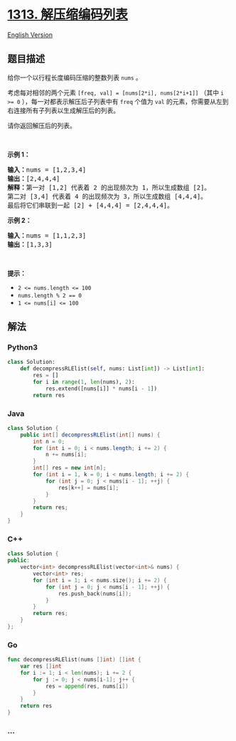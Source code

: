 # [1313. 解压缩编码列表](https://leetcode-cn.com/problems/decompress-run-length-encoded-list)

[English Version](/solution/1300-1399/1313.Decompress%20Run-Length%20Encoded%20List/README_EN.md)

## 题目描述

<!-- 这里写题目描述 -->

<p>给你一个以行程长度编码压缩的整数列表 <code>nums</code> 。</p>

<p>考虑每对相邻的两个元素 <code>[freq, val] = [nums[2*i], nums[2*i+1]]</code> （其中 <code>i >= 0</code> ），每一对都表示解压后子列表中有 <code>freq</code> 个值为 <code>val</code> 的元素，你需要从左到右连接所有子列表以生成解压后的列表。</p>

<p>请你返回解压后的列表。</p>

<p> </p>

<p><strong>示例 1：</strong></p>

<pre>
<strong>输入：</strong>nums = [1,2,3,4]
<strong>输出：</strong>[2,4,4,4]
<strong>解释：</strong>第一对 [1,2] 代表着 2 的出现频次为 1，所以生成数组 [2]。
第二对 [3,4] 代表着 4 的出现频次为 3，所以生成数组 [4,4,4]。
最后将它们串联到一起 [2] + [4,4,4] = [2,4,4,4]。</pre>

<p><strong>示例 2：</strong></p>

<pre>
<strong>输入：</strong>nums = [1,1,2,3]
<strong>输出：</strong>[1,3,3]
</pre>

<p> </p>

<p><strong>提示：</strong></p>

<ul>
	<li><code>2 <= nums.length <= 100</code></li>
	<li><code>nums.length % 2 == 0</code></li>
	<li><code>1 <= nums[i] <= 100</code></li>
</ul>


## 解法

<!-- 这里可写通用的实现逻辑 -->

<!-- tabs:start -->

### **Python3**

<!-- 这里可写当前语言的特殊实现逻辑 -->

```python
class Solution:
    def decompressRLElist(self, nums: List[int]) -> List[int]:
        res = []
        for i in range(1, len(nums), 2):
            res.extend([nums[i]] * nums[i - 1])
        return res
```

### **Java**

<!-- 这里可写当前语言的特殊实现逻辑 -->

```java
class Solution {
    public int[] decompressRLElist(int[] nums) {
        int n = 0;
        for (int i = 0; i < nums.length; i += 2) {
            n += nums[i];
        }
        int[] res = new int[n];
        for (int i = 1, k = 0; i < nums.length; i += 2) {
            for (int j = 0; j < nums[i - 1]; ++j) {
                res[k++] = nums[i];
            }
        }
        return res;
    }
}
```

### **C++**

```cpp
class Solution {
public:
    vector<int> decompressRLElist(vector<int>& nums) {
        vector<int> res;
        for (int i = 1; i < nums.size(); i += 2) {
            for (int j = 0; j < nums[i - 1]; ++j) {
                res.push_back(nums[i]);
            }
        }
        return res;
    }
};
```

### **Go**

```go
func decompressRLElist(nums []int) []int {
	var res []int
	for i := 1; i < len(nums); i += 2 {
		for j := 0; j < nums[i-1]; j++ {
			res = append(res, nums[i])
		}
	}
	return res
}
```

### **...**

```

```

<!-- tabs:end -->
